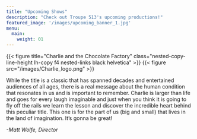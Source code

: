 ```yaml
---
title: "Upcoming Shows"
description: "Check out Troupe 513's upcoming productions!"
featured_image: '/images/upcoming_banner_1.jpg'
menu:
  main:
    weight: 01
---
```

{{< figure title="Charlie and the Chocolate Factory" class="nested-copy-line-height lh-copy f4 nested-links black helvetica" >}}
{{< figure src="/images/Charlie_logo.png" >}}

While the title is a classic that has spanned decades and entertained audiences of all ages, there is a real message about the human condition that resonates in us and is important to remember. Charlie is larger than life and goes for every laugh imaginable and just when you think it is going to fly off the rails we learn the lesson and discover the incredible heart behind this peculiar title. This one is for the part of us (big and small) that lives in the land of imagination. It’s gonna be great!

_-Matt Wolfe, Director_